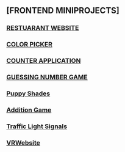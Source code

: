 
## [FRONTEND MINIPROJECTS]

### [RESTUARANT WEBSITE](https://github.com/lokeshlokesh2121/RestrauntWebsite/blob/main/Restaurant%20website.html)
### [COLOR PICKER](https://github.com/lokeshlokesh2121/Color_Picker)
### [COUNTER APPLICATION](https://github.com/lokeshlokesh2121/Counter)
### [GUESSING NUMBER GAME](https://github.com/lokeshlokesh2121/ValidNumber)
### [Puppy Shades](https://github.com/lokeshlokesh2121/Puppyshades)
### [Addition Game](https://github.com/lokeshlokesh2121/AddingTwoNumbers)
### [Traffic Light Signals](https://github.com/lokeshlokesh2121/Traffic-light-signal)
### [VRWebsite](https://github.com/lokeshlokesh2121/VR-Website)

